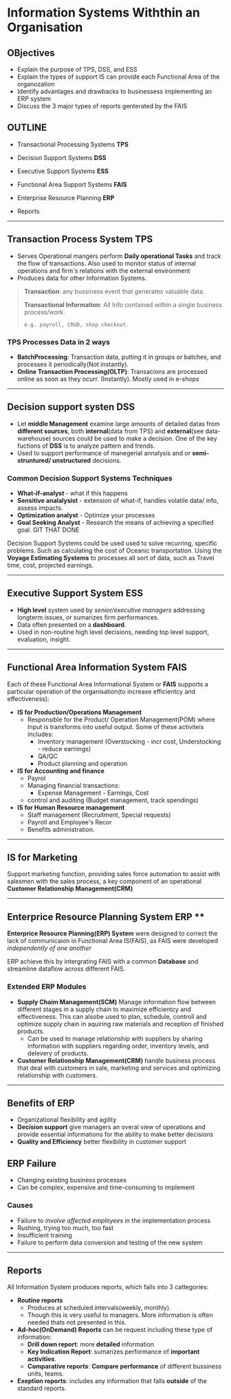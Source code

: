 # Information Systems Withthin an Organisation

## OBjectives

- Explain the purpose of TPS, DSS, and ESS
- Explain the types of support IS can provide each Functional Area of the organozation
- Identify advantages and drawbacks to businessess implementing an ERP system
- Discuss the 3 major types of reports genterated by the FAIS

## OUTLINE

- Transactional Processing Systems __TPS__

- Decision Support Systems __DSS__
- Executive Support Systems __ESS__
- Functional Area Support Systems __FAIS__
- Enterprise Resource Planning __ERP__
- Reports

---

## Transaction Process System __TPS__

- Serves Operational mangers perform __Daily operational Tasks__ and track the flow of transactions. Also used to monitor status of internal operations and firm's relations with the external environment
- Produces data for other Information Systems.

> __Transaction__: any bussiness event that generates valuable data.
>
> __Transactional Information__: All Info contained within a single business process/work.
>
> `e.g. payroll, CRUD, shop checkout.`

### TPS Processes Data in 2 ways

- __BatchProcessing__: Transaction data, putting it in groups or batches, and processes it periodically(Not instantly).
- __Online Transaction Processing(OLTP)__: Transacions are processed online as soon as they ocurr. (Instantly). Mostly used in e-shops

---

## Decision support systen __DSS__

- Let __middle Management__ examine large amounts of detailed datas from __different sources__, both __internal__(data from TPS) and __external__(see data-warehouse) sources could be used to make a decision. One of the key fuctions of __DSS__ is to analyze pattern and trends.
- Used to support performance of manegerial annalysis and or __semi-struntured/ unstructured__ decisions.

### Common Decision Support Systems Techniques

- __What-if-analyst__ - what if this happens
- __Sensitive analalysist__ - extension of what-if, handles volatile data/ info, assess impacts.
- __Optimization analyst__ - Optimize your processes
- __Goal Seeking Analyst__ - Research the means of achieving a specified goal. GIT THAT DONE


Decision Support Systems could be used used to solve recurring, specific problems. Such as calculating the cost of Oceanic transportation. Using the __Voyage Estimating Systems__ to processes all sort of data, such as Travel time, cost, projected earnings.

---

## Executive Support System __ESS__

- __High level__ system used by _senior/executive managers_ addressing longterm issues, or sumarizes firm performances.
- Data often presented on a __dashboard__.
- Used in non-routine high level decisions, needing top level support, evaluation, insight.

---

## Functional Area Information System __FAIS__

Each of these Functional Area Informational System or __FAIS__ supports a particular operation of the organisation(to increase efficientcy and effectiveness):

- __IS for Production/Operations Management__
  - Responsible for the Product/ Operation Management(POM) where Input is transforms into useful output. Some of these activiteis includes:
    - Inventory management (Overstocking - incr cost, Understocking - reduce earnings)
    - QA/QC
    - Product planning and operation
- __IS for Accounting and finance__
  - Payrol
  - Managing financial transactions:
    - Expense Management - Earnings, Cost
  - control and auditing (Budget management, track spendings)
- __IS for Human Resource management__
  - Staff management (Recruitment, Special requests)
  - Payroll and Employee's Recor
  - Benefits administration.

---

## IS for Marketing

Support marketing function, providing sales force automation to assist with salesmen with the sales process, a key component of an operational __Customer Relationship Management(CRM)__

---

## Enterprice Resource Planning System __ERP__ **

__Enterprice Resource Planning(ERP) System__ were designed to correct the lack of communicaion in Functional Area IS(FAIS), as FAIS were developed _independently of one another_

ERP achieve this by intergrating FAIS with a common __Database__ and streamline dataflow across different FAIS.

### Extended ERP Modules

- __Supply Chaim Management(SCM)__ Manage information flow between different stages in a supply chain to maximize efficientcy and effectiveness. This can alsobe used to plan, schedule, controll and optimize supply chain in aquiring raw materials and reception of finished products.
  - Can be used to manage relationship with suppliers by sharing information with suppliers regarding order, inventory levels, and delevery of products.
- __Customer Relationship Management(CRM)__ handle business process that deal with customers in sale, marketing and services and optimizing relationship with customers.

---

## Benefits of ERP

- Organizational flexibility and agility
- __Decision support__ give managers an overal view of operations and provide essential informations for the ability to make better decisions
- __Quality and Efficiency__ better flexibility in customer support

## ERP Failure

- Changing existing business processes
- Can be complex, expensive and time-consuming to implement

### Causes

- Failure to _involve affected employees_ in the implementation process
- Rushing, trying too much, too fast
- Insufficient training
- Failure to perform data conversion and testing of the new system

---

## Reports

All Information System produces reports, which falls into 3 cattegories:

- __Routine reports__
  - Produces at scheduled intervals(weekly, monthly).
  - Though this is very useful to managers. More information is often needed thats not presented in this.
- __Ad-hoc(OnDemand) Reports__ can be request including these type of information:
  - __Drill down report__: more __detailed__ information
  - __Key Indication Report__: sumarizes performance of __important activities__.
  - __Comparative reports__: __Compare performance__ of different bussiness units, teams.
- __Exeption reports__: includes any information that falls __outside__ of the standard reports.

